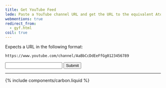 ```yaml
---
title: Get YouTube Feed
lede: Paste a YouTube channel URL and get the URL to the equivalent Atom Feed for use in your Microsub setup.
webmentions: true
redirect_from:
  - gyf.html
coil: true
---
```


Expects a URL in the following format:

<pre><code>https://www.youtube.com/channel/AaBbCcDdEeFfGg0123456789</code></pre>

<form class="get-youtube-feed">
    <input type="text" inputmode="url" id="url">
    <button role="button" type="submit">Submit</button>
</form>

<script>
    let form = document.querySelector(".get-youtube-feed");
    let input = form.querySelector('input');

    form.addEventListener('submit', event => {
        event.preventDefault();
        convertURL(input.value);
    });

    input.addEventListener('blur', event => {
        event.preventDefault();
        convertURL(input.value);
    });

    let convertURL = text => {
        if (text.includes("/channel/")) {
            let channel = text.split("/channel/")[1].replace(/\/$/, "");
            input.value = `https://www.youtube.com/feeds/videos.xml?channel_id=${channel}`;
            input.focus();
        }
    };
</script>

--------

{% include components/carbon.liquid %}
